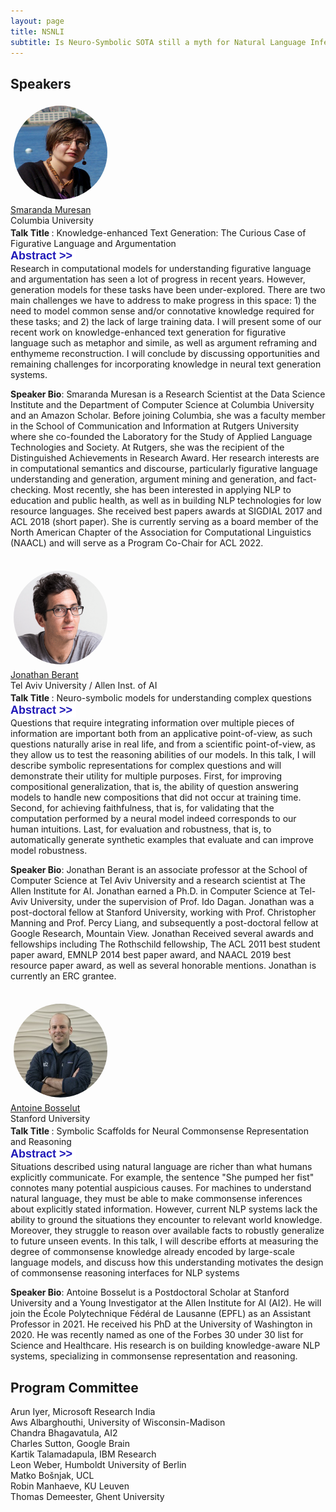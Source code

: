 ```yaml
---
layout: page
title: NSNLI
subtitle: Is Neuro-Symbolic SOTA still a myth for Natural Language Inference?
---
```


<h2>Speakers</h2>
<div class="row">
    <div class="col-sm-3 text-center" id="smuresan" style="height: 200px">
        <img src="/assets/img/smarandam.jpg" alt="Smaranda Muresan" class="img-circle" style="height:150px;width:150px;margin:5px;border-radius: 50%"/>
        <br/>
        <a href="http://www.cs.columbia.edu/~smara/">Smaranda Muresan</a>
        <br/>
        Columbia University
    </div>
    <div class="col">
        <div class="col-md-12" id="smuresan">
        <b> Talk Title </b>: Knowledge-enhanced Text Generation: The Curious Case of Figurative Language and Argumentation <br>
        <button type="button" class="btn btn-info" data-toggle="collapse" data-target="#demo0" style="background-color:#fff;color:#1e17b8;border:none;padding-left: 0px;font-size:large"><b> Abstract >></b></button><br>
        <div id="demo0" class="collapse">
            Research in computational models for understanding figurative language and argumentation has seen a lot of progress in recent years. However, generation models for these tasks have been under-explored. There are two main challenges we have to address to make progress in this space: 1) the need to model common sense and/or connotative knowledge required for these tasks; and 2) the lack of large training data. I will present some of our recent work on knowledge-enhanced text generation for figurative language such as metaphor and simile, as well as argument reframing and enthymeme reconstruction. I will conclude by discussing opportunities and remaining challenges for incorporating knowledge in neural text generation systems.
        </div>
        <p><b> Speaker Bio</b>: Smaranda Muresan is a Research Scientist at the Data Science Institute and the Department of Computer Science at Columbia University and an Amazon Scholar. Before joining Columbia, she was a faculty member in the School of Communication and Information at Rutgers University where she co-founded the Laboratory for the Study of Applied Language Technologies and Society. At Rutgers, she was the recipient of the Distinguished Achievements in Research Award. Her research interests are in computational semantics and discourse, particularly figurative language understanding and generation, argument mining and generation, and fact-checking. Most recently, she has been interested in applying NLP to education and public health, as well as in building NLP technologies for low resource languages.  She received best papers awards at SIGDIAL 2017 and ACL 2018 (short paper). She is currently serving as a board member of the North American Chapter of the Association for Computational Linguistics (NAACL) and will serve as a Program Co-Chair for ACL 2022.  </p>
        </div>
    </div>
</div>
<div class="row">
<br/>
    <div class="col-sm-3 text-center" id="jberant" style="height: 200px">
        <img src="/assets/img/jberant.png" alt="Jonathan Berant" class="img-circle" style="height:150px;width:150px;margin:5px;border-radius: 50%"/>
        <br/>
        <a href="http://www.cs.tau.ac.il/~joberant/">Jonathan Berant</a>
        <br/>
        Tel Aviv University / Allen Inst. of AI
    </div>
    <div class="col">
        <div class="col-md-12" id="jberant">
        <b> Talk Title </b>: Neuro-symbolic models for understanding complex questions <br>
        <button type="button" class="btn btn-info" data-toggle="collapse" data-target="#demo1" style="background-color:#fff;color:#1e17b8;border:none;padding-left: 0px;font-size:large"><b> Abstract >></b></button><br>
        <div id="demo1" class="collapse">
            Questions that require integrating information over multiple pieces of information are important both from an applicative point-of-view, as such questions naturally arise in real life, and from a scientific point-of-view, as they allow us to test the reasoning abilities of our models. In this talk, I will describe symbolic representations for complex questions and will demonstrate their utility for multiple purposes. First, for improving compositional generalization, that is, the ability of question answering models to handle new compositions that did not occur at training time. Second, for achieving faithfulness, that is, for validating that the computation performed by a neural model indeed corresponds to our human intuitions. Last, for evaluation and robustness, that is, to automatically generate synthetic examples that evaluate and can improve model robustness.
        </div>
        <!-- <button type="button" class="btn btn-info" data-toggle="collapse in" data-target="#bio1" style="background-color:#fff;color:#1e17b8;;border:none;padding-left: 0px;font-size:large"><b> Speaker Bio >></b></button> -->
        <!-- <div id="bio1" class="collapse"> -->
        <p><b> Speaker Bio</b>: Jonathan Berant is an associate professor at the School of Computer Science at Tel Aviv University and a research scientist at The Allen Institute for AI. Jonathan earned a Ph.D. in Computer Science at Tel-Aviv University, under the supervision of Prof. Ido Dagan. Jonathan was a post-doctoral fellow at Stanford University, working with Prof. Christopher Manning and Prof. Percy Liang, and subsequently a post-doctoral fellow at Google Research, Mountain View. Jonathan Received several awards and fellowships including The Rothschild fellowship, The ACL 2011 best student paper award, EMNLP 2014 best paper award, and NAACL 2019 best resource paper award, as well as several honorable mentions. Jonathan is currently an ERC grantee.</p>
        <!-- </div> -->
        </div>
    </div>
</div>
<div class="row">
<br/>
    <div class="col-sm-3 text-center" id="abosselut" style="height: 200px">
        <img src="/assets/img/abosselut.jpg" alt="Antoine Bosselut" class="img-circle" style="height:150px;width:150px;margin:5px;border-radius: 50%"/>
        <br/>
        <a href="https://atcbosselut.github.io/">Antoine Bosselut</a>
        <br/>
        Stanford University
    </div>
    <div class="col">
        <div class="col-md-12" id="abosselut">
        <b> Talk Title </b>: Symbolic Scaffolds for Neural Commonsense Representation and Reasoning <br>
        <button type="button" class="btn btn-info" data-toggle="collapse" data-target="#demo2" style="background-color:#fff;color:#1e17b8;border:none;padding-left: 0px;font-size:large"><b> Abstract >></b></button>
        <div id="demo2" class="collapse">
            Situations described using natural language are richer than what humans explicitly communicate. For example, the sentence "She pumped her fist" connotes many potential auspicious causes. For machines to understand natural language, they must be able to make commonsense inferences about explicitly stated information. However, current NLP systems lack the ability to ground the situations they encounter to relevant world knowledge. Moreover, they struggle to reason over available facts to robustly generalize to future unseen events. In this talk, I will describe efforts at measuring the degree of commonsense knowledge already encoded by large-scale language models, and discuss how this understanding motivates the design of commonsense reasoning interfaces for NLP systems
        </div>
        <p><b> Speaker Bio</b>: Antoine Bosselut is a Postdoctoral Scholar at Stanford University and a Young Investigator at the Allen Institute for AI (AI2). He will join the École Polytechnique Fédéral de Lausanne (EPFL) as an Assistant Professor in 2021. He received his PhD at the University of Washington in 2020. He was recently named as one of the Forbes 30 under 30 list for Science and Healthcare. His research is on building knowledge-aware NLP systems, specializing in commonsense representation and reasoning. </p>
        </div>
    </div>
</div>

<h2>Program Committee</h2>

Arun Iyer, Microsoft Research India <br>
Aws Albarghouthi, University of Wisconsin-Madison <br>
Chandra Bhagavatula, AI2 <br>
Charles Sutton, Google Brain <br>
Kartik Talamadapula, IBM Research <br>
Leon Weber, Humboldt University of Berlin <br>
Matko Bošnjak, UCL <br>
Robin Manhaeve, KU Leuven <br>
Thomas Demeester, Ghent University <br>

<!-- 
Luc de Raedt, KU Leuven <br>
Vivek Srikumar, University of Utah <br>
Kuldeep Meel, National University of Singapore <br>
Mausam, IIT Delhi <br>
Forough Arabshahi, Facebook <br>
Chitta Baral, Arizona State University <br>
Giuseppe Marra, KU Leuven <br>
Thomas Winters, KU Leuven <br>
Kevin Ellis, Cornell University <br>
Rishabh Singh, Google <br>
Aws Albarghouthi, Wisconsin  -->